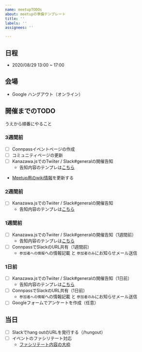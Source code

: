 ```yaml
---
name: meetupTODOs
about: meetupの準備テンプレート
title: ''
labels: ''
assignees: ''

---
```


## 日程

- 2020/08/29  13:00 ~ 17:00

## 会場

- Google ハングアウト（オンライン）

## 開催までのTODO

うえから順番にやること

### 3週間前

- [ ] Connpassイベントページの作成
- [ ] コミュニティページの更新
- [ ] Kanazawa.jsでのTwiiter / Slack#generalの開催告知
  - 告知内容のテンプレは[こちら](https://github.com/kanazawa-js/community-page/wiki/%E3%81%8A%E7%9F%A5%E3%82%89%E3%81%9B%E6%96%87%E8%A8%80%E3%83%86%E3%83%B3%E3%83%97%E3%83%AC)
- [Meetup用のwiki情報](https://github.com/kanazawa-js/community-page/wiki/Kanazawa.js-Meetup-%E3%82%82%E3%81%8F%E3%82%82%E3%81%8F%E4%BC%9A%E3%81%AEREADME)を更新する

### 2週間前

- [ ] Kanazawa.jsでのTwiiter / Slack#generalの開催告知
  - 告知内容のテンプレは[こちら](https://github.com/kanazawa-js/community-page/wiki/%E3%81%8A%E7%9F%A5%E3%82%89%E3%81%9B%E6%96%87%E8%A8%80%E3%83%86%E3%83%B3%E3%83%97%E3%83%AC)

### 1週間前

- [ ] Kanazawa.jsでのTwiiter / Slack#generalの開催告知（1週間前）
  - 告知内容のテンプレは[こちら](https://github.com/kanazawa-js/community-page/wiki/%E3%81%8A%E7%9F%A5%E3%82%89%E3%81%9B%E6%96%87%E8%A8%80%E3%83%86%E3%83%B3%E3%83%97%E3%83%AC)
- [ ] ConnpassでSlackのURL共有（1週間前） 
  - `参加者への情報`への情報記載 と `参加者のみ`にお知らせメール送信

### 1日前

- [ ] Kanazawa.jsでのTwiiter / Slack#generalの開催告知（1日前）
  - 告知内容のテンプレは[こちら](https://github.com/kanazawa-js/community-page/wiki/%E3%81%8A%E7%9F%A5%E3%82%89%E3%81%9B%E6%96%87%E8%A8%80%E3%83%86%E3%83%B3%E3%83%97%E3%83%AC)
- [ ] ConnpassでSlackのURL共有（1日前） 
  - `参加者への情報`への情報記載 と `参加者のみ`にお知らせメール送信
- [ ] Googleフォームでアンケートを作成（任意）

## 当日

- [ ] Slackでhang outのURLを発行する（/hungout）
- [ ] イベントのファシリテート対応
  - [ファシリテート内容の大枠](https://github.com/kanazawa-js/community-page/wiki/%E3%83%95%E3%82%A1%E3%82%B7%E3%83%AA%E3%83%86%E3%83%BC%E3%83%88%E3%83%86%E3%83%B3%E3%83%97%E3%83%AC)
